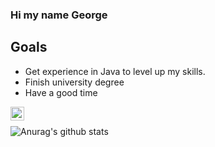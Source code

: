 ### Hi my name George

<!--
**Destrolaric/Destrolaric** is a ✨ _special_ ✨ repository because its `README.md` (this file) appears on your GitHub profile.
-->

## Goals
* Get experience in Java to level up my skills. 
* Finish university degree
* Have a good time

[<img align="left" alt="destrolaric | YouTube" width="22px" src="https://cdn.jsdelivr.net/npm/simple-icons@v3/icons/telegram.svg" />][Telegram]
<br>

![Anurag's github stats](https://github-readme-stats.vercel.app/api?username=Destrolaric&count_private=true)

[mail]: fireshowel@gmail.com
[Telegram]: https://t.me/Zestaras
